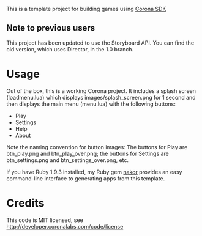 This is a template project for building games using [Corona SDK](http://www.coronalabs.com)

## Note to previous users

This project has been updated to use the Storyboard API. You can find the old version, which uses Director, in the 1.0 branch.

# Usage

Out of the box, this is a working Corona project. It includes a splash screen (loadmenu.lua) which displays images/splash_screen.png for 1 second and then displays the main menu (menu.lua) with the following buttons:
- Play
- Settings
- Help
- About

Note the naming convention for button images:
The buttons for Play are btn_play.png and btn_play_over.png; the buttons for Settings are btn_settings.png and btn_settings_over.png, etc.

If you have Ruby 1.9.3 installed, my Ruby gem [nakor](http://github.com/radamanthus/nakor) provides an easy command-line interface to generating apps from this template.

# Credits

This code is MIT licensed, see http://developer.coronalabs.com/code/license

